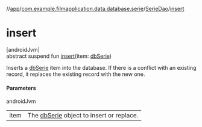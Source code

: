 //[app](../../../index.md)/[com.example.filmapplication.data.database.serie](../index.md)/[SerieDao](index.md)/[insert](insert.md)

# insert

[androidJvm]\
abstract suspend fun [insert](insert.md)(item: [dbSerie](../db-serie/index.md))

Inserts a [dbSerie](../db-serie/index.md) item into the database. If there is a conflict with an existing record, it replaces the existing record with the new one.

#### Parameters

androidJvm

| | |
|---|---|
| item | The [dbSerie](../db-serie/index.md) object to insert or replace. |
